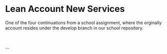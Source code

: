 
<br>

# Lean Account New Services
 
One of the four continuations from a school assignment, where the orginally account resides under the develop branch in our school repository.

<br>

...
 